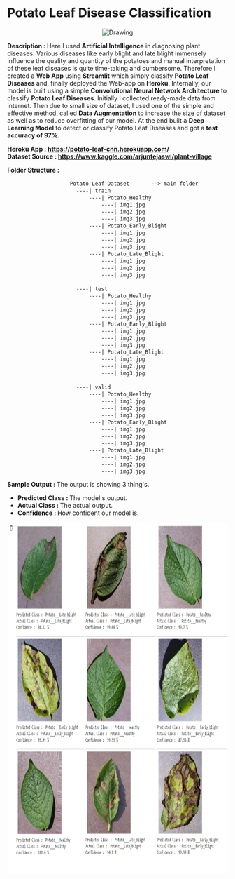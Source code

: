 # Potato Leaf Disease Classification

<p align="center">
  <img class="center" src ="https://thepracticalplanter.com/wp-content/uploads/2021/09/IS-Potato-Plant.jpg" alt="Drawing" style="width: 1400px; height: 600px">
</p>

<b>Description : </b> Here I used __Artificial Intelligence__ in diagnosing plant diseases. Various diseases like early blight and late blight immensely influence the quality and quantity of the potatoes and manual interpretation of these leaf diseases is quite time-taking and cumbersome. Therefore I created a __Web App__ using <b>Streamlit</b> which simply classify <b>Potato Leaf Diseases</b> and, finally deployed the Web-app on __Heroku__. Internally, our model is built using a simple <b>Convolutional Neural Network Architecture</b> to classify <b>Potato Leaf Diseases</b>. Initially I collected ready-made data from internet. Then due to small size of dataset, I used one of the simple and effective method, called <b>Data Augmentation</b> to increase the size of dataset as well as to reduce overfitting of our model. At the end built a __Deep Learning Model__ to detect or classify Potato Leaf Diseases and got a __test accuracy of 97%.__

<b>Heroku App : https://potato-leaf-cnn.herokuapp.com/</b><br>
<b>Dataset Source : https://www.kaggle.com/arjuntejaswi/plant-village</b><br>

<b>Folder Structure : </b>
```
                    Potato Leaf Dataset       --> main folder
                      ----| train      
                          ----| Potato_Healthy
                              ----| img1.jpg
                              ----| img2.jpg
                              ----| img3.jpg
                          ----| Potato_Early_Blight
                              ----| img1.jpg
                              ----| img2.jpg
                              ----| img3.jpg
                          ----| Potato_Late_Blight
                              ----| img1.jpg
                              ----| img2.jpg
                              ----| img3.jpg

                      ----| test      
                          ----| Potato_Healthy
                              ----| img1.jpg
                              ----| img2.jpg
                              ----| img3.jpg
                          ----| Potato_Early_Blight
                              ----| img1.jpg
                              ----| img2.jpg
                              ----| img3.jpg
                          ----| Potato_Late_Blight
                              ----| img1.jpg
                              ----| img2.jpg
                              ----| img3.jpg
                              
                      ----| valid      
                          ----| Potato_Healthy
                              ----| img1.jpg
                              ----| img2.jpg
                              ----| img3.jpg
                          ----| Potato_Early_Blight
                              ----| img1.jpg
                              ----| img2.jpg
                              ----| img3.jpg
                          ----| Potato_Late_Blight
                              ----| img1.jpg
                              ----| img2.jpg
                              ----| img3.jpg
```

<b>Sample Output : </b> The output is showing 3 thing's. 
* <b>Predicted Class : </b>The model's output.
* <b>Actual Class : </b>The actual output.
* <b>Confidence : </b>How confident our model is.
 
  
<p align="center">
  <img class="center" src ="/main/sample/potato.png" alt="Drawing" style="width: 1400px; height: 800px">
</p>


